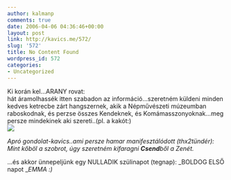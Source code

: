 ```yaml
---
author: kalmanp
comments: true
date: 2006-04-06 04:36:46+00:00
layout: post
link: http://kavics.me/572/
slug: '572'
title: No Content Found
wordpress_id: 572
categories:
- Uncategorized
---
```


Ki korán kel...ARANY rovat:  
hát áramolhassék itten szabadon az információ...szeretném küldeni minden kedves ketrecbe zárt hangszernek, akik a Népművészeti múzeumban raboskodnak, és perzse összes Kendeknek, és Komámasszonyoknak...meg persze mindekinek aki szereti..(pl. a kakót:)  
![](http://kavics.freeblog.hu/Files/fej.BMP)




_Apró gondolat-kavics..ami persze hamar manifesztálódott (thx2tündér):   
_Mint kőböl a szobrot, úgy szeretném kifaragni **Csend**ből a Zenét.__




...és akkor ünnepeljünk egy NULLADIK szülinapot (tegnap): _BOLDOG ELSŐ napot __EMMA :)_
